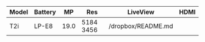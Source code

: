 | Model | Battery | MP | Res | LiveView | HDMI |
| ------ | ------ | ------ | ------ | ------ | ------ |
| T2i | LP-E8 | 19.0 | 5184 3456 | /dropbox/README.md |
